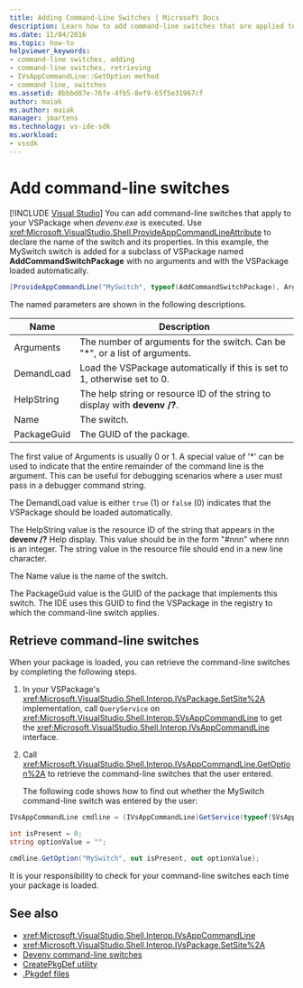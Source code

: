 ```yaml
---
title: Adding Command-Line Switches | Microsoft Docs
description: Learn how to add command-line switches that are applied to a VSPackage when the devenv.exe command is executed.
ms.date: 11/04/2016
ms.topic: how-to
helpviewer_keywords:
- command-line switches, adding
- command-line switches, retrieving
- IVsAppCommandLine::GetOption method
- command line, switches
ms.assetid: 8bbbd87e-76fe-4fb5-8ef9-65f5e31967cf
author: maiak
ms.author: maiak
manager: jmartens
ms.technology: vs-ide-sdk
ms.workload:
- vssdk
---
```

# Add command-line switches

 [!INCLUDE [Visual Studio](~/includes/applies-to-version/vs-windows-only.md)]
You can add command-line switches that apply to your VSPackage when *devenv.exe* is executed. Use <xref:Microsoft.VisualStudio.Shell.ProvideAppCommandLineAttribute> to declare the name of the switch and its properties. In this example, the MySwitch switch is added for a subclass of VSPackage named **AddCommandSwitchPackage** with no arguments and with the VSPackage loaded automatically.

```csharp
[ProvideAppCommandLine("MySwitch", typeof(AddCommandSwitchPackage), Arguments = "0", DemandLoad = 1)]
```

 The named parameters are shown in the following descriptions.

|Name|Description|
|-|-|
| Arguments | The number of arguments for the switch. Can be "*", or a list of arguments. |
| DemandLoad | Load the VSPackage automatically if this is set to 1, otherwise set to 0. |
| HelpString | The help string or resource ID of the string to display with **devenv /?**. |
| Name | The switch. |
| PackageGuid | The GUID of the package. |

 The first value of Arguments is usually 0 or 1. A special value of '*' can be used to indicate that the entire remainder of the command line is the argument. This can be useful for debugging scenarios where a user must pass in a debugger command string.

 The DemandLoad value is either `true` (1) or `false` (0) indicates that the VSPackage should be loaded automatically.

 The HelpString value is the resource ID of the string that appears in the **devenv /?** Help display. This value should be in the form "#nnn" where nnn is an integer. The string value in the resource file should end in a new line character.

 The Name value is the name of the switch.

 The PackageGuid value is the GUID of the package that implements this switch. The IDE uses this GUID to find the VSPackage in the registry to which the command-line switch applies.

## Retrieve command-line switches
 When your package is loaded, you can retrieve the command-line switches by completing the following steps.

1. In your VSPackage's <xref:Microsoft.VisualStudio.Shell.Interop.IVsPackage.SetSite%2A> implementation, call `QueryService` on <xref:Microsoft.VisualStudio.Shell.Interop.SVsAppCommandLine> to get the <xref:Microsoft.VisualStudio.Shell.Interop.IVsAppCommandLine> interface.

2. Call <xref:Microsoft.VisualStudio.Shell.Interop.IVsAppCommandLine.GetOption%2A> to retrieve the command-line switches that the user entered.

   The following code shows how to find out whether the MySwitch command-line switch was entered by the user:

```csharp
IVsAppCommandLine cmdline = (IVsAppCommandLine)GetService(typeof(SVsAppCommandLine));

int isPresent = 0;
string optionValue = "";

cmdline.GetOption("MySwitch", out isPresent, out optionValue);
```

 It is your responsibility to check for your command-line switches each time your package is loaded.

## See also
- <xref:Microsoft.VisualStudio.Shell.Interop.IVsAppCommandLine>
- <xref:Microsoft.VisualStudio.Shell.Interop.IVsPackage.SetSite%2A>
- [Devenv command-line switches](../ide/reference/devenv-command-line-switches.md)
- [CreatePkgDef utility](../extensibility/internals/createpkgdef-utility.md)
- [.Pkgdef files](https://devblogs.microsoft.com/visualstudio/whats-a-pkgdef-and-why/)
